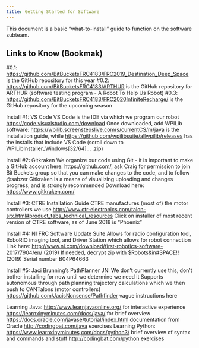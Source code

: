 ```yaml
---
title: Getting Started for Software
---
```


This document is a basic “what-to-install” guide to function on the software subteam.

## Links to Know (Bookmak)

#0.1: https://github.com/BitBucketsFRC4183/FRC2019_Destination_Deep_Space is the GitHub repository for this year
#0.2: https://github.com/BitBucketsFRC4183/ARTHUR is the GitHub repository for ARTHUR (software testing program - A Robot To Help Us Robot)
#0.3: https://github.com/BitBucketsFRC4183/FRC2020InfiniteRecharge/ is the GitHub repository for the upcoming season

Install #1: VS Code
VS Code is the IDE via which we program our robot
https://code.visualstudio.com/download
Once downloaded, add WPILib software: https://wpilib.screenstepslive.com/s/currentCS/m/java is the installation guide, while https://github.com/wpilibsuite/allwpilib/releases has the installs that include VS Code (scroll down to WPILibInstaller_Windows[32/64]... .zip)

Install #2: Gitkraken
We organize our code using Git - it is important to make a GitHub account here: https://github.com/, ask Craig for permission to join Bit Buckets group so that you can make changes to the code, and to follow @sabzer 
Gitkraken is a means of visualizing uploading and changes progress, and is strongly recommended
Download here: https://www.gitkraken.com/

Install #3: CTRE Installation Guide
CTRE manufactures (most of) the motor controllers we use http://www.ctr-electronics.com/talon-srx.html#product_tabs_technical_resources
Click on installer of most recent version of CTRE software, as of June 2018 is “Phoenix”

Install #4: NI FRC Software Update Suite
Allows for radio configuration tool, RoboRIO imaging tool, and Driver Station which allows for robot connection
Link here: http://www.ni.com/download/first-robotics-software-2017/7904/en/
(2019) If needed, decrypt zip with $Robots&in#SPACE!!
(2019) Serial number B04P64663

Install #5: Jaci Brunning’s PathPlanner JNI
We don’t currently use this, don’t bother installing for now until we determine we need it
Supports autonomous through path planning trajectory calculations which we then push to  CANTalons (motor controllers)
https://github.com/JacisNonsense/Pathfinder vague instructions here

Learning Java:
http://www.learnjavaonline.org/ for interactive experience
https://learnxinyminutes.com/docs/java/  for brief overview
https://docs.oracle.com/javase/tutorial/index.html documentation from Oracle
http://codingbat.com/java exercises
Learning Python:
https://www.learnxinyminutes,com/docs/python3/ brief overview of syntax and commands and stuff
http://codingbat.com/python exercises
